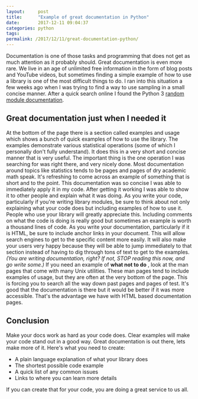 ```yaml
---
layout:     post
title:      "Example of great documentation in Python"
date:       2017-12-11 09:04:37
categories: python
tags:  
permalink: /2017/12/11/great-documentation-python/
---
```

Documentation is one of those tasks and programming that does not get as much attention as it probably should. Great documentation is even more rare. We live in an age of unlimited free information in the form of blog posts and YouTube videos, but sometimes finding a simple example of how to use a library is one of the most difficult things to do. I ran into this situation a few weeks ago when I was trying to find a way to use sampling in a small concise manner. After a quick search online I found the Python 3 [random module documentation](https://docs.python.org/3/library/random.html#examples-and-recipes). 

## Great documentation just when I needed it

At the bottom of the page there is a section called examples and usage which shows a bunch of quick examples of how to use the library. The examples demonstrate various statistical operations (some of which I personally don't fully understand). It does this in a very short and concise manner that is very useful. The important thing is the one operation I was searching for was right there, and very nicely done.  Most documentation around topics like statistics tends to be pages and pages of dry academic math speak. It's refreshing to come across an example of something that is short and to the point. This documentation was so concise I was able to immediately apply it in my code. After getting it working I was able to show it to other people and explain what it was doing. As you write your code, particularly if you're writing library modules, be sure to think about not only explaining what your code does but including examples of how to use it. People who use your library will greatly appreciate this. Including comments on what the code is doing is really good but sometimes an example is worth a thousand lines of code. As you write your documentation, particularly if it is HTML, be sure to include anchor links in your document. This will allow search engines to get to the specific content more easily. It will also make your users very happy because they will be able to jump immediately to that section instead of having to dig through tons of text to get to the examples. _(You are writing documentation, right? If not, STOP reading this now, and go write some.)_ If you need an example of **what not to do** , look at the man pages that come with many Unix utilities. These man pages tend to include examples of usage, but they are often at the very bottom of the page. This is forcing you to search all the way down past pages and pages of test. It's good that the documentation is there but it would be better if it was more accessible. That's the advantage we have with HTML based documentation pages.

## Conclusion

Make your docs work as hard as your code does. Clear examples will make your code stand out in a good way. Great documentation is out there, lets make more of it. Here's what you need to create: 

  * A plain language explanation of what your library does
  * The shortest possible code example
  * A quick list of any common issues
  * Links to where you can learn more details

If you can create that for your code, you are doing a great service to us all.
